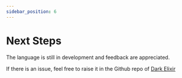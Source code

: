 ```yaml
---
sidebar_position: 6
---
```


# Next Steps

The language is still in development and feedback are appreciated.

If there is an issue, feel free to raise it in the Github repo of [Dark Elixir](https://github.com/Jenin-Immanuel/DarkElixir-Java)
